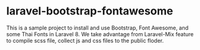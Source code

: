 # laravel-bootstrap-fontawesome

This is a sample project to install and use Bootstrap, Font Awesome, and some Thai Fonts in Laravel 8. We take advantage from Laravel-Mix feature to compile scss file, collect js and css files to the public floder.
